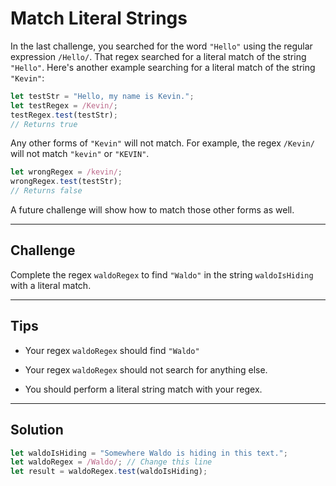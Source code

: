 # Match Literal Strings

In the last challenge, you searched for the word `"Hello"` using the regular expression `/Hello/`. That regex searched for a literal match of the string `"Hello"`. Here's another example searching for a literal match of the string `"Kevin"`:

```js
let testStr = "Hello, my name is Kevin.";
let testRegex = /Kevin/;
testRegex.test(testStr);
// Returns true
```

Any other forms of `"Kevin"` will not match. For example, the regex `/Kevin/` will not match `"kevin"` or `"KEVIN"`.

```js
let wrongRegex = /kevin/;
wrongRegex.test(testStr);
// Returns false
```

A future challenge will show how to match those other forms as well.

---

## Challenge

Complete the regex `waldoRegex` to find `"Waldo"` in the string `waldoIsHiding` with a literal match.

---

## Tips

- Your regex `waldoRegex` should find `"Waldo"`

- Your regex `waldoRegex` should not search for anything else.

- You should perform a literal string match with your regex.

---

## Solution

```js
let waldoIsHiding = "Somewhere Waldo is hiding in this text.";
let waldoRegex = /Waldo/; // Change this line
let result = waldoRegex.test(waldoIsHiding);
```